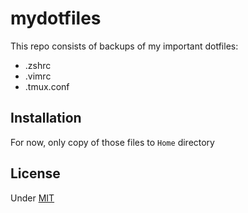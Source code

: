 # mydotfiles

This repo consists of backups of my important dotfiles:
- .zshrc
- .vimrc
- .tmux.conf

## Installation
For now, only copy of those files to `Home` directory

## License
Under [MIT](LICENSE)
